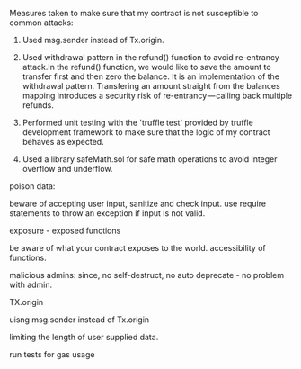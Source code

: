 Measures taken to make sure that my contract is not susceptible to common attacks:

1. Used msg.sender instead of Tx.origin.

2. Used withdrawal pattern in the refund() function to avoid re-entrancy attack.In the refund() function, we would like to save the amount to transfer first and then zero the balance. It is an implementation of the withdrawal pattern. Transfering an amount straight from the balances mapping introduces a security risk of re-entrancy — calling back multiple refunds.

3. Performed unit testing with the 'truffle test' provided by truffle development framework to make sure that the logic of my contract behaves as expected.

4. Used a library safeMath.sol for safe math operations to avoid integer overflow and underflow.


poison data:

beware of accepting user input, sanitize and check input. use require statements to throw an exception if input is not valid.

exposure - exposed functions

be aware of what your contract exposes to the world. accessibility of functions.

malicious admins:
since, no self-destruct, no auto deprecate - no problem with admin.

TX.origin

uisng msg.sender instead of Tx.origin

limiting the length of user supplied data.

run tests for gas usage

